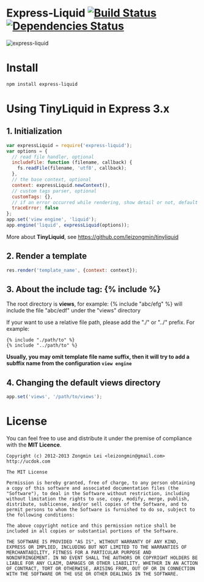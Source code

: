 Express-Liquid [![Build Status](https://secure.travis-ci.org/leizongmin/express-liquid.png?branch=master)](http://travis-ci.org/leizongmin/express-liquid) [![Dependencies Status](https://david-dm.org/leizongmin/express-liquid.png)](http://david-dm.org/leizongmin/express-liquid)
==============

![express-liquid](https://nodei.co/npm/express-liquid.png)

Install
=======

```bash
npm install express-liquid
```


Using TinyLiquid in Express 3.x
===============================

## 1. Initialization

```javascript
var expressLiquid = require('express-liquid');
var options = {
  // read file handler, optional
  includeFile: function (filename, callback) {
    fs.readFile(filename, 'utf8', callback);
  },
  // the base context, optional
  context: expressLiquid.newContext(),
  // custom tags parser, optional
  customTags: {},
  // if an error occurred while rendering, show detail or not, default to false
  traceError: false
};
app.set('view engine', 'liquid');
app.engine('liquid', expressLiquid(options));
```

More about **TinyLiquid**, see https://github.com/leizongmin/tinyliquid

## 2. Render a template

```javascript
res.render('template_name', {context: context});
```

## 3. About the **include** tag: {% include %}

The root directory is **views**, for example: {% include "abc/efg" %} will include the file "abc/edf" under the "views" directory

If your want to use a relative file path, please add the "./" or "../" prefix. For example:

```
{% include "./path/to" %}
{% include "../path/to" %}
```

**Usually, you may omit template file name suffix, then it will try to add a subffix name from the configuration `view engine`**

## 4. Changing the default views directory

```JavaScript
app.set('views', '/path/to/views');
```


License
=======

You can feel free to use and distribute it under the premise of compliance with the **MIT Licence**.

    Copyright (c) 2012-2013 Zongmin Lei <leizongmin@gmail.com>
    http://ucdok.com

    The MIT License

    Permission is hereby granted, free of charge, to any person obtaining
    a copy of this software and associated documentation files (the
    "Software"), to deal in the Software without restriction, including
    without limitation the rights to use, copy, modify, merge, publish,
    distribute, sublicense, and/or sell copies of the Software, and to
    permit persons to whom the Software is furnished to do so, subject to
    the following conditions:

    The above copyright notice and this permission notice shall be
    included in all copies or substantial portions of the Software.

    THE SOFTWARE IS PROVIDED "AS IS", WITHOUT WARRANTY OF ANY KIND,
    EXPRESS OR IMPLIED, INCLUDING BUT NOT LIMITED TO THE WARRANTIES OF
    MERCHANTABILITY, FITNESS FOR A PARTICULAR PURPOSE AND
    NONINFRINGEMENT. IN NO EVENT SHALL THE AUTHORS OR COPYRIGHT HOLDERS BE
    LIABLE FOR ANY CLAIM, DAMAGES OR OTHER LIABILITY, WHETHER IN AN ACTION
    OF CONTRACT, TORT OR OTHERWISE, ARISING FROM, OUT OF OR IN CONNECTION
    WITH THE SOFTWARE OR THE USE OR OTHER DEALINGS IN THE SOFTWARE.
